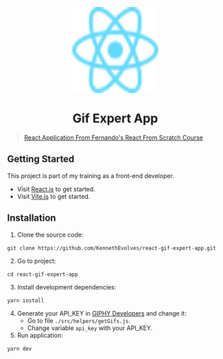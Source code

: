 <div align='center'>
    <a href='https://react.dev/'>
        <img src='./public/assets/react-icon.svg' alt='React Icon' width='200' height='200'>
    </a>
</div>

<h1 align='center'>Gif Expert App</h1>

> [React Application From Fernando's React From Scratch Course](https://www.udemy.com/course/react-cero-experto/)

<h2>Getting Started</h2>

This project is part of my training as a front-end developer.

- Visit [React.js](https://react.dev/) to get started.
- Visit [Vite.js](https://vitejs.dev/) to get started.

<h2>Installation</h2>

1. Clone the source code:

```
git clone https://github.com/KennethEvolves/react-gif-expert-app.git
```

2. Go to project:

```
cd react-gif-expert-app
```

3. Install development dependencies:

```
yarn install
```

4. Generate your API_KEY in [GIPHY Developers](https://developers.giphy.com/) and change it:
   - Go to file `./src/helpers/getGifs.js`.
   - Change variable `api_key` with your API_KEY.
5. Run application:

```
yarn dev
```
